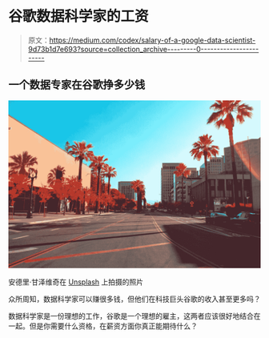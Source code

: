 # 谷歌数据科学家的工资

> 原文：<https://medium.com/codex/salary-of-a-google-data-scientist-9d73b1d7e693?source=collection_archive---------0----------------------->

## 一个数据专家在谷歌挣多少钱

![](img/6c501553ab7bd52d0a928253dce620eb.png)

安德里·甘泽维奇在 [Unsplash](https://unsplash.com/s/photos/san-jose?utm_source=unsplash&utm_medium=referral&utm_content=creditCopyText) 上拍摄的照片

众所周知，数据科学家可以赚很多钱，但他们在科技巨头谷歌的收入甚至更多吗？

数据科学家是一份理想的工作，谷歌是一个理想的雇主，这两者应该很好地结合在一起。但是你需要什么资格，在薪资方面你真正能期待什么？
